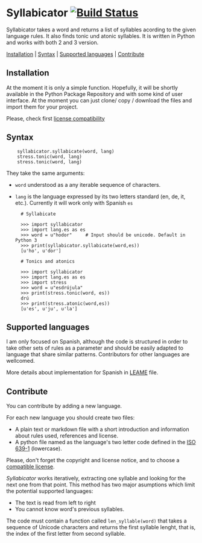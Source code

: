 # Syllabicator [![Build Status](https://travis-ci.com/Versoblanco/syllabicator.svg?branch=master)](https://travis-ci.com/Versoblanco/syllabicator)

Syllabicator takes a word and returns a list of syllables acording to the given language rules. It also finds tonic und atonic syllables. It is written in Python and works with both 2 and 3 version.

[Installation](#installation)
| [Syntax](#syntax)
| [Supported languages](#supported_languages)
| [Contribute](#contribute)

## Installation

At the moment it is only a simple function. Hopefully, it will be shortly available in the Python Package Repository and with some kind of user interface. At the moment you can just clone/ copy / download the files and import them for your project.

Please, check first [license compatibility](https://www.gnu.org/licenses/license-list.html#GPLCompatibleLicenses)

## Syntax

        syllabicator.syllabicate(word, lang)
        stress.tonic(word, lang)
        stress.tonic(word, lang)

They take the same arguments:

- <code>word</code> understood as a any iterable sequence of characters.
- <code>lang</code> is the language expressed by its two letters standard (en, de, it, etc.). Currently it will work only with Spanish <code>es</code>

        # Syllabicate

        >>> import syllabicator
        >>> import lang.es as es
        >>> word = u"hodor"     # Input should be unicode. Default in Python 3
        >>> print(syllabicator.syllabicate(word,es))
        [u'ho', u'dor']

        # Tonics and atonics

        >>> import syllabicator
        >>> import lang.es as es
        >>> import stress
        >>> word = u"esdrújula"
        >>> print(stress.tonic(word, es))
        drú
        >>> print(stress.atonic(word,es))
        [u'es', u'ju', u'la']


## Supported languages

I am only focused on Spanish, although the code is structured in order to take other sets of rules as a parameter and should be easily adapted to language that share similar patterns. Contributors for other languages are wellcomed.

More details about implementation for Spanish in [LEAME](/LEAME.md) file.

## Contribute

You can contribute by adding a new language.

For each new language you should create two files:
- A plain text or markdown file with a short introduction and information about rules used, references and license.
- A python file named as the language's two letter code defined in the [ISO 639-1](https://en.wikipedia.org/wiki/List_of_ISO_639-1_codes) (lowercase).

Please, don't forget the copyright and license notice, and to choose a [compatible license](https://www.gnu.org/licenses/license-list.html#GPLCompatibleLicenses).

*Syllabicator* works iteratively, extracting one syllable and looking for the next one from that point. This method has two major asumptions which limit the potential supported languages:

- The text is read from left to right
- You cannot know word's previous syllables.

The code must contain a function called <code>len_syllable(word)</code> that takes a sequence of Unicode characters and returns the first syllable lenght, that is, the index of the first letter from second syllable.
